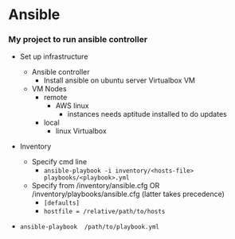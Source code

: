 # Ansible

### My project to run ansible controller

- Set up infrastructure
    - Ansible controller
        - Install ansible on ubuntu server Virtualbox VM
    - VM Nodes    
        - remote
            - AWS linux
                - instances needs aptitude installed to do updates
        - local
            - linux Virtualbox

- Inventory
    - Specify cmd line
        - `ansible-playbook -i inventory/<hosts-file>  playbooks/<playbook>.yml`
    - Specify from /inventory/ansible.cfg OR /inventory/playbooks/ansible.cfg (latter takes precedence)
        - `[defaults]`
        - `hostfile = /relative/path/to/hosts`
        
- `ansible-playbook  /path/to/playbook.yml`
